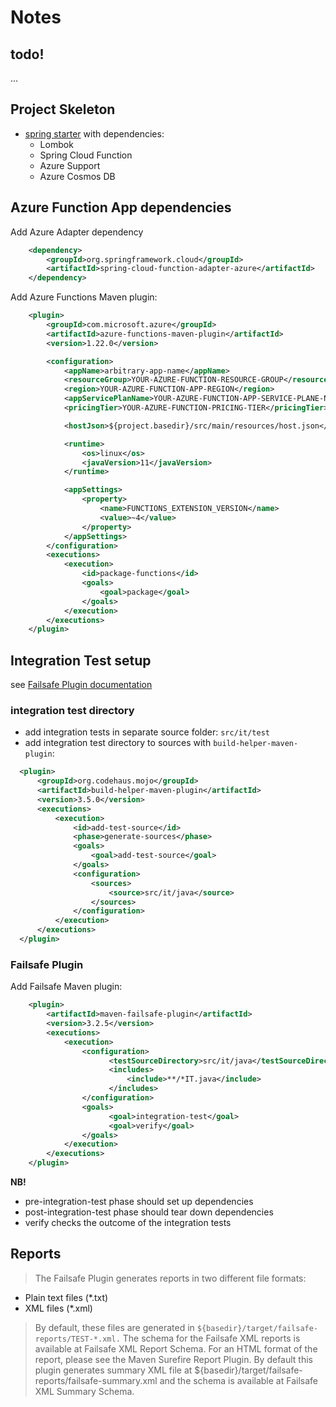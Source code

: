 # Notes

## todo!
...

## Project Skeleton
- [spring starter](https://start.spring.io) with dependencies:
  - Lombok
  - Spring Cloud Function
  - Azure Support
  - Azure Cosmos DB

## Azure Function App dependencies
Add Azure Adapter dependency
```xml
    <dependency>
        <groupId>org.springframework.cloud</groupId>
        <artifactId>spring-cloud-function-adapter-azure</artifactId>
    </dependency>
```

Add Azure Functions Maven plugin:
```xml
    <plugin>
        <groupId>com.microsoft.azure</groupId>
        <artifactId>azure-functions-maven-plugin</artifactId>
        <version>1.22.0</version>

        <configuration>
            <appName>arbitrary-app-name</appName>
            <resourceGroup>YOUR-AZURE-FUNCTION-RESOURCE-GROUP</resourceGroup>
            <region>YOUR-AZURE-FUNCTION-APP-REGION</region>
            <appServicePlanName>YOUR-AZURE-FUNCTION-APP-SERVICE-PLANE-NAME</appServicePlanName>
            <pricingTier>YOUR-AZURE-FUNCTION-PRICING-TIER</pricingTier>

            <hostJson>${project.basedir}/src/main/resources/host.json</hostJson>

            <runtime>
                <os>linux</os>
                <javaVersion>11</javaVersion>
            </runtime>

            <appSettings>
                <property>
                    <name>FUNCTIONS_EXTENSION_VERSION</name>
                    <value>~4</value>
                </property>
            </appSettings>
        </configuration>
        <executions>
            <execution>
                <id>package-functions</id>
                <goals>
                    <goal>package</goal>
                </goals>
            </execution>
        </executions>
    </plugin>
```

## Integration Test setup
see [Failsafe Plugin documentation](https://maven.apache.org/surefire/maven-failsafe-plugin/)

### integration test directory
- add integration tests in separate source folder: `src/it/test`
- add integration test directory to sources with `build-helper-maven-plugin`:
```xml
  <plugin>
      <groupId>org.codehaus.mojo</groupId>
      <artifactId>build-helper-maven-plugin</artifactId>
      <version>3.5.0</version>
      <executions>
          <execution>
              <id>add-test-source</id>
              <phase>generate-sources</phase>
              <goals>
                  <goal>add-test-source</goal>
              </goals>
              <configuration>
                  <sources>
                      <source>src/it/java</source>
                  </sources>
              </configuration>
          </execution>
      </executions>
  </plugin>
```

### Failsafe Plugin
Add Failsafe Maven plugin:
```xml
    <plugin>
        <artifactId>maven-failsafe-plugin</artifactId>
        <version>3.2.5</version>
        <executions>
            <execution>
                <configuration>
                      <testSourceDirectory>src/it/java</testSourceDirectory>
                      <includes>
                          <include>**/*IT.java</include>
                      </includes>
                </configuration>
                <goals>
                      <goal>integration-test</goal>
                      <goal>verify</goal>
                </goals>
            </execution>
        </executions>
    </plugin>
```

**NB!**
- pre-integration-test phase should set up dependencies
- post-integration-test phase should tear down dependencies
- verify checks the outcome of the integration tests

## Reports

> The Failsafe Plugin generates reports in two different file formats:

- Plain text files (*.txt)
- XML files (*.xml)

>By default, these files are generated in `${basedir}/target/failsafe-reports/TEST-*.xml.`
The schema for the Failsafe XML reports is available at Failsafe XML Report Schema.
For an HTML format of the report, please see the Maven Surefire Report Plugin.
By default this plugin generates summary XML file at ${basedir}/target/failsafe-reports/failsafe-summary.xml and the schema is available at Failsafe XML Summary Schema.


